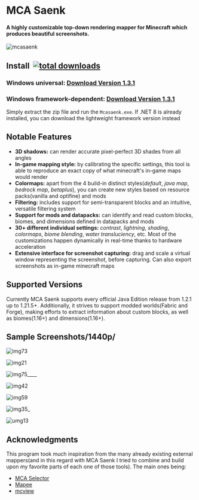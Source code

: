 # MCA Saenk

#### A highly customizable top-down rendering mapper for Minecraft which produces beautiful screenshots.
![mcasaenk](https://github.com/user-attachments/assets/eeff4cdd-4885-4d67-8896-4ccd4f1d095a)



## Install&nbsp;&nbsp;[![total downloads](https://img.shields.io/github/downloads/Sitterr/mcasaenk/total.svg)](https://github.com/Sitterr/mcasaenk/releases)
### Windows universal: [**Download Version 1.3.1**](https://github.com/Sitterr/mcasaenk/releases/download/v1.3.1/mcasaenk-1.3.1.zip)
### Windows framework-dependent: [**Download Version 1.3.1**](https://github.com/Sitterr/mcasaenk/releases/download/v1.3.1/mcasaenk-1.3.1-framework.zip)
Simply extract the zip file and run the `Mcasaenk.exe`. If .NET 8 is already installed, you can download the lightweight framework version instead



## Notable Features
* **3D shadows:** can render accurate pixel-perfect 3D shades from all angles
* **In-game mapping style:** by calibrating the specific settings, this tool is able to reproduce an exact copy of what minecraft's in-game maps would render
* **Colormaps:** apart from the 4 build-in distinct styles(_default_, _java map_, _bedrock map_, _betaplus_), you can create new styles based on resource packs(vanilla and optifine) and mods
* **Filtering:** includes support for semi-transparent blocks and an intuitive, versatile filtering system
* **Support for mods and datapacks:** can identify and read custom blocks, biomes, and dimensions defined in datapacks and mods
* **30+ different individual settings:** _contrast_, _lightning_, _shading_, _colormaps_, _biome blending_, _water transluciency_, etc. Most of the customizations happen dynamically in real-time thanks to hardware acceleration
* **Extensive interface for screenshot capturing:** drag and scale a virtual window representing the screenshot, before capturing. Can also export screenshots as in-game minecraft maps


## Supported Versions
Currently MCA Saenk supports every official Java Edition release from 1.2.1 up to 1.21.5+.
Additionally, it strives to support modded worlds(Fabric and Forge), making efforts to extract information about custom blocks, as well as biomes(1.16+) and dimensions(1.16+).



## Sample Screenshots/1440p/
![img73](https://github.com/user-attachments/assets/46b6224a-8d60-4553-bd1d-9b7cb00c4388)

![img21](https://github.com/user-attachments/assets/d0445c4f-7c7b-41fc-9bfb-a7f29e39d319)

![img75____](https://github.com/user-attachments/assets/26607061-3257-4e5a-bda9-3dc718f722e3)

![img42](https://github.com/user-attachments/assets/5dbbe59d-5ced-4ed8-b982-b0780b9b0f9a)

![img59](https://github.com/user-attachments/assets/36b88da5-768b-435d-992b-1ae8dfa67494)

![img35_](https://github.com/user-attachments/assets/7accf1c1-ce29-49eb-bfdf-679c38e17740)

![umg13](https://github.com/user-attachments/assets/a3fad97f-360d-482e-b78b-ae383b85963f)



## Acknowledgments
This program took much inspiration from the many already existing external mappers(and in this regard with MCA Saenk I tried to combine and build upon my favorite parts of each one of those tools). The main ones being:
- [MCA Selector](https://github.com/Querz/mcaselector)
- [Mapee](https://www.mapee.net/home)
- [mcview](https://github.com/kbinani/mcview)
